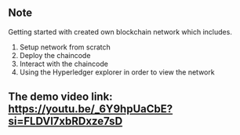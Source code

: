 ## Note 
Getting started with created own blockchain network which includes. 

1. Setup network from scratch 
2. Deploy the chaincode 
3. Interact with the chaincode 
4. Using the Hyperledger explorer in order to view the network
## The demo video link: https://youtu.be/_6Y9hpUaCbE?si=FLDVl7xbRDxze7sD   
